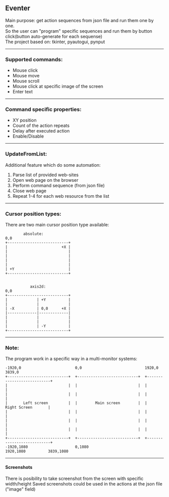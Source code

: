 ## Eventer

Main purpose: get action sequences from json file and run them one by one. 
<br />
So the user can "program" specific sequences and run them by button click(button auto-generate for each sequense) 
<br />
The project based on: tkinter, pyautogui, pynput 

------------

### Supported commands:
- Mouse click
- Mouse move
- Mouse scroll
- Mouse click at specific image of the screen
- Enter text

------------

### Command specific properties:
- XY position
- Count of the action repeats
- Delay after executed action 
- Enable/Disable

------------

### UpdateFromList:
Additional feature which do some automation:
 1. Parse list of provided web-sites
 2. Open web page on the browser
 3. Perform command sequence (from json file)
 4. Close web page
 5. Repeat 1-4 for each web resource from the list

------------

### Cursor position types:
There are two main cursor position type available: <br />

            absolute:
    0,0                        
    +---------------------------+
    |                        +X |  
    |                           |     
    |                           |
    |                           |     
    |                           |
    | +Y                        |
    +---------------------------+ 


               axis2d:
    0,0
    +---------------------------+
    |             | +Y          | 
    |             |             |    
    | -X          | 0,0      +X |
    |-------------|-------------| 
    |             |             |
    |             |             |
    |             | -Y          |
    +---------------------------+ 

------------

### Note:

The program work in a specific way in a multi-monitor systems:

    -1920,0                        0,0                            1920,0                 3839,0
    +---------------------------+  +---------------------------+  +---------------------------+
    |                           |  |                           |  |                           |  
    |                           |  |                           |  |                           |   
    |       Left screen         |  |        Main screen        |  |        Right Screen       |   
    |                           |  |                           |  |                           |     
    |                           |  |                           |  |                           |   
    |                           |  |                           |  |                           |   
    +---------------------------+  +---------------------------+  +---------------------------+ 
    -1920,1080                     0,1080                          1920,1080          3839,1080

------------

#### Screenshots
There is posibility to take screenshot from the screen with specific width/height
Saved screenshots could be used in the actions at the json file ("image" field)